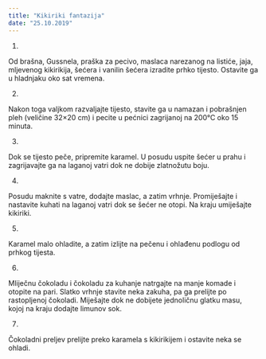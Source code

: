 ```yaml
--- 
title: "Kikiriki fantazija"
date: "25.10.2019"
---
```


1.
Od brašna, Gussnela, praška za pecivo, maslaca narezanog na listiće, jaja, mljevenog kikirikija, šećera i vanilin šećera izradite prhko tijesto. Ostavite ga u hladnjaku oko sat vremena.

2.
Nakon toga valjkom razvaljajte tijesto, stavite ga u namazan i pobrašnjen pleh (veličine 32×20 cm) i pecite u pećnici zagrijanoj na 200°C oko 15 minuta.

3.
Dok se tijesto peče, pripremite karamel. U posudu uspite šećer u prahu i zagrijavajte ga na laganoj vatri dok ne dobije zlatnožutu boju.

4.
Posudu maknite s vatre, dodajte maslac, a zatim vrhnje. Promiješajte i nastavite kuhati na laganoj vatri dok se šećer ne otopi. Na kraju umiješajte kikiriki.

5.
Karamel malo ohladite, a zatim izlijte na pečenu i ohlađenu podlogu od prhkog tijesta.

6.
Mliječnu čokoladu i čokoladu za kuhanje natrgajte na manje komade i otopite na pari. Slatko vrhnje stavite neka zakuha, pa ga prelijte po rastopljenoj čokoladi. Miješajte dok ne dobijete jednoličnu glatku masu, kojoj na kraju dodajte limunov sok.

7.
Čokoladni preljev prelijte preko karamela s kikirikijem i ostavite neka se ohladi.

